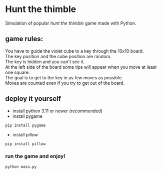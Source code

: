 # Hunt the thimble
Simulation of popular *hunt the thimble* game made with Python.

## game rules:
You have to guide the violet cube to a key through the 10x10 board. <br> The key position and the cube position are random. <br> The key is hidden and you can't see it.<br> At the left side of the board some tips will appear when you move at least one square. <br> The goal is to get to the key in as few moves as possible. <br> Moves are counted even if you try to get out of the board.

## deploy it yourself
- install python 3.11 or newer (recommended)
- install pygame

```
pip install pygame
```
- install pillow
```
pip install pillow
```

### run the game and enjoy!
```
python main.py
```